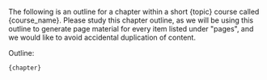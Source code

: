 The following is an outline for a chapter within a short {topic} course called {course_name}. Please study this chapter outline, as we will be using this outline to generate page material for every item listed under "pages", and we would like to avoid accidental duplication of content. 

Outline:
```html
{chapter}
```